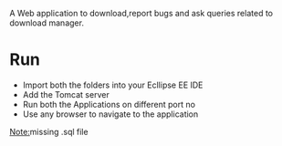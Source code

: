 A Web application to  download,report bugs and ask queries related to download manager.

<h1><B>Run</B></h1>
<ul>
<li>
Import both the folders into your Ecllipse EE IDE 
</li>
<li>
Add the Tomcat server 
</li>
<li>
Run both the Applications on different port no
</li>
<li>
Use any browser to navigate to the application
</li>
</ul>
<u>Note:</u><span>missing .sql file</span>
